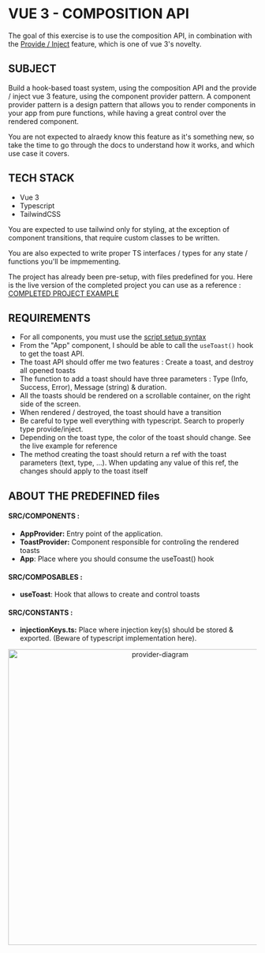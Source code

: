 
# VUE 3 - COMPOSITION API

The goal of this exercise is to use the composition API, in combination with the [Provide / Inject](https://vuejs.org/guide/components/provide-inject.html#provide-inject) feature, which is one of vue 3's novelty.

## SUBJECT

Build a hook-based toast system, using the composition API and the provide / inject vue 3 feature, using the component provider pattern. A component provider pattern is a design pattern that allows you to render components in your app from pure functions, while having a great control over the rendered component. 

You are not expected to alraedy know this feature as it's something new, so take the time to go through the docs to understand how it works, and which use case it covers.

## TECH STACK

- Vue 3 
- Typescript
- TailwindCSS

You are expected to use tailwind only for styling, at the exception of component transitions, that require custom classes to be written.

You are also expected to write proper TS interfaces / types for any state / functions you'll be impmementing.

The project has already been pre-setup, with files predefined for you. Here is the live version of the completed project you can use as a reference :
[COMPLETED PROJECT EXAMPLE](https://vue-composition-api-toast.vercel.app/)

## REQUIREMENTS

- For all components, you must use the [script setup syntax](https://vuejs.org/api/sfc-script-setup.html#script-setup)
- From the "App" component, I should be able to call the `useToast()` hook to get the toast API. 
- The toast API should offer me two features : Create a toast, and destroy all opened toasts
- The function to add a toast should have three parameters : Type (Info, Success, Error), Message (string) & duration.
- All the toasts should be rendered on a scrollable container, on the right side of the screen.
- When rendered / destroyed, the toast should have a transition
- Be careful to type well everything with typescript. Search to properly type provide/inject.
- Depending on the toast type, the color of the toast should change. See the live example for reference
- The method creating the toast should return a ref with the toast parameters (text, type, ...). When updating any value of this ref, the changes should apply to the toast itself 

## ABOUT THE PREDEFINED files

#### SRC/COMPONENTS :
- **AppProvider:** Entry point of the application. 
- **ToastProvider:** Component responsible for controling the rendered toasts
- **App**: Place where you should consume the useToast() hook

#### SRC/COMPOSABLES :
- **useToast**: Hook that allows to create and control toasts

#### SRC/CONSTANTS :
- **injectionKeys.ts:** Place where injection key(s) should be stored & exported. (Beware of typescript implementation here).


<p align="center">
  <img src="https://user-images.githubusercontent.com/55083156/198074749-457e8042-9984-434e-8d73-1313bfd81491.jpeg" alt="provider-diagram" height="600" />
</p>

